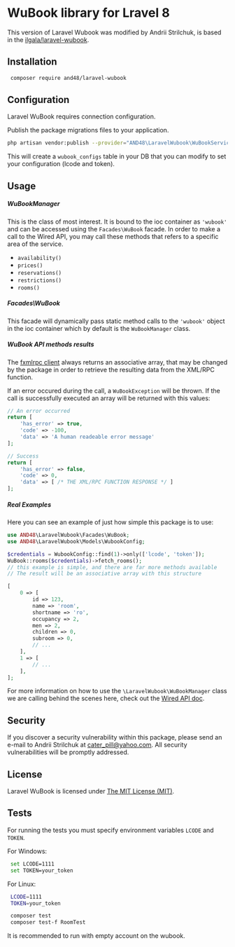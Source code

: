 # WuBook library for Lravel 8

This version of Laravel Wubook was modified by Andrii Strilchuk, is based in the
[ilgala/laravel-wubook](https://github.com/ilgala/laravel-wubook). 

## Installation

```bash
 composer require and48/laravel-wubook
```

## Configuration

Laravel WuBook requires connection configuration.

Publish the package migrations files to your application.

```bash
php artisan vendor:publish --provider="AND48\LaravelWubook\WuBookServiceProvider" --tag="migrations"
```
This will create a `wubook_configs` table in your DB that you can modify to set your configuration (lcode and token).

## Usage

##### WuBookManager

This is the class of most interest. It is bound to the ioc container as `'wubook'` and can be accessed using the `Facades\WuBook` facade. In order to make a call to the Wired API, you may call these methods that refers to a specific area of the service. 

* `availability()`
* `prices()`
* `reservations()`
* `restrictions()`
* `rooms()`

##### Facades\WuBook

This facade will dynamically pass static method calls to the `'wubook'` object in the ioc container which by default is the `WuBookManager` class.


##### WuBook API methods results

The [fxmlrpc client](https://github.com/lstrojny/fxmlrpc) always returns an associative array, that may be changed by the package in order to retrieve the resulting data from the XML/RPC function.

If an error occured during the call, a `WuBookException` will be thrown. If the call is successfully executed an array will be returned with this values:

```php
// An error occurred
return [
    'has_error' => true,
    'code' => -100,
    'data' => 'A human readeable error message'
];

// Success
return [
    'has_error' => false,
    'code' => 0,
    'data' => [ /* THE XML/RPC FUNCTION RESPONSE */ ]
];
```

##### Real Examples

Here you can see an example of just how simple this package is to use:

```php
use AND48\LaravelWubook\Facades\WuBook;
use AND48\LaravelWubook\Models\WubookConfig;

$credentials = WubookConfig::find(1)->only(['lcode', 'token']);
WuBook::rooms($credentials)->fetch_rooms();
// this example is simple, and there are far more methods available
// The result will be an associative array with this structure

[
    0 => [
        id => 123,
        name => 'room',
        shortname => 'ro',
        occupancy => 2,
        men => 2,
        children => 0,
        subroom => 0,
        // ...
    ],
    1 => [
        // ...
    ],
];
```

For more information on how to use the `\LaravelWubook\WuBookManager` class we are calling behind the scenes here, check out the [Wired API doc](https://tdocs.wubook.net/wired.html).


## Security

If you discover a security vulnerability within this package, please send an e-mail to Andrii Strilchuk at cater_pill@yahoo.com. All security vulnerabilities will be promptly addressed.

## License

Laravel WuBook is licensed under [The MIT License (MIT)](LICENSE).

## Tests

For running the tests you must specify environment variables `LCODE` and `TOKEN`. 

For Windows:
```bash
 set LCODE=1111
 set TOKEN=your_token
```

For Linux:
```bash
 LCODE=1111
 TOKEN=your_token
```

```bash
 composer test
 composer test-f RoomTest
```

It is recommended to run with empty account on the wubook.
